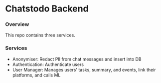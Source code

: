 # Chatstodo Backend

### Overview

This repo contains three services.

### Services

- Anonymiser: Redact PII from chat messages and insert into DB
- Authentication: Authenticate users
- User Manager: Manages users' tasks, summary, and events, link their platforms, and calls ML